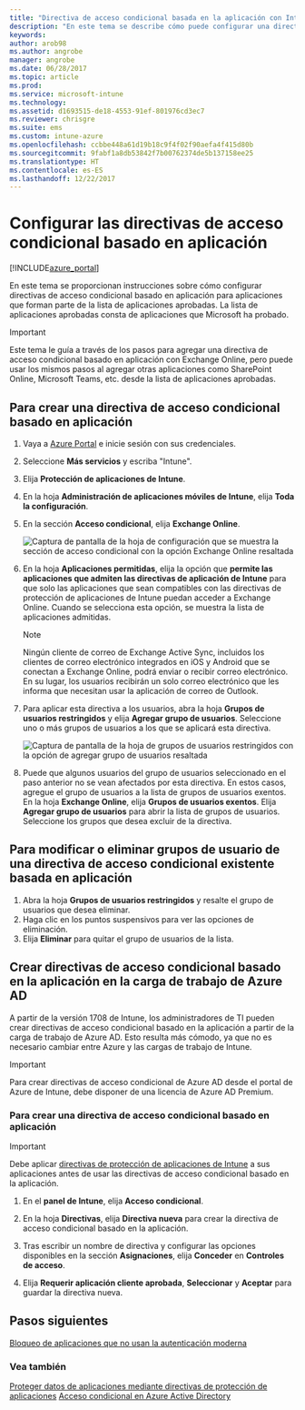 ```yaml
---
title: "Directiva de acceso condicional basada en la aplicación con Intune"
description: "En este tema se describe cómo puede configurar una directiva de acceso condicional basado en aplicación con Intune."
keywords: 
author: arob98
ms.author: angrobe
manager: angrobe
ms.date: 06/28/2017
ms.topic: article
ms.prod: 
ms.service: microsoft-intune
ms.technology: 
ms.assetid: d1693515-de18-4553-91ef-801976cd3ec7
ms.reviewer: chrisgre
ms.suite: ems
ms.custom: intune-azure
ms.openlocfilehash: ccbbe448a61d19b18c9f4f02f90aefa4f415d80b
ms.sourcegitcommit: 9fabf1a8db53842f7b00762374de5b137158ee25
ms.translationtype: HT
ms.contentlocale: es-ES
ms.lasthandoff: 12/22/2017
---
```

# <a name="set-up-app-based-conditional-access-policies"></a>Configurar las directivas de acceso condicional basado en aplicación

[!INCLUDE[azure_portal](./includes/azure_portal.md)]

En este tema se proporcionan instrucciones sobre cómo configurar directivas de acceso condicional basado en aplicación para aplicaciones que forman parte de la lista de aplicaciones aprobadas. La lista de aplicaciones aprobadas consta de aplicaciones que Microsoft ha probado.

> [!IMPORTANT]
> Este tema le guía a través de los pasos para agregar una directiva de acceso condicional basado en aplicación con Exchange Online, pero puede usar los mismos pasos al agregar otras aplicaciones como SharePoint Online, Microsoft Teams, etc. desde la lista de aplicaciones aprobadas.

## <a name="to-create-an-app-based-conditional-access-policy"></a>Para crear una directiva de acceso condicional basado en aplicación
1.  Vaya a [Azure Portal](https://portal.azure.com) e inicie sesión con sus credenciales.

2.  Seleccione **Más servicios** y escriba "Intune".

3.  Elija **Protección de aplicaciones de Intune**.

4.  En la hoja **Administración de aplicaciones móviles de Intune**, elija **Toda la configuración**.

5.  En la sección **Acceso condicional**, elija **Exchange Online**.

    ![Captura de pantalla de la hoja de configuración que se muestra la sección de acceso condicional con la opción Exchange Online resaltada](./media/MAM-conditional-access-1.png)

6. En la hoja **Aplicaciones permitidas**, elija la opción que **permite las aplicaciones que admiten las directivas de aplicación de Intune** para que solo las aplicaciones que sean compatibles con las directivas de protección de aplicaciones de Intune puedan acceder a Exchange Online. Cuando se selecciona esta opción, se muestra la lista de aplicaciones admitidas.

    > [!NOTE]
    > Ningún cliente de correo de Exchange Active Sync, incluidos los clientes de correo electrónico integrados en iOS y Android que se conectan a Exchange Online, podrá enviar o recibir correo electrónico. En su lugar, los usuarios recibirán un solo correo electrónico que les informa que necesitan usar la aplicación de correo de Outlook.

7. Para aplicar esta directiva a los usuarios, abra la hoja **Grupos de usuarios restringidos** y elija **Agregar grupo de usuarios**. Seleccione uno o más grupos de usuarios a los que se aplicará esta directiva.

    ![Captura de pantalla de la hoja de grupos de usuarios restringidos con la opción de agregar grupo de usuarios resaltada](./media/mam-ca-add-user-group.png)

8. Puede que algunos usuarios del grupo de usuarios seleccionado en el paso anterior no se vean afectados por esta directiva. En estos casos, agregue el grupo de usuarios a la lista de grupos de usuarios exentos. En la hoja **Exchange Online**, elija **Grupos de usuarios exentos**. Elija **Agregar grupo de usuarios** para abrir la lista de grupos de usuarios. Seleccione los grupos que desea excluir de la directiva.

## <a name="to-modify-or-delete-user-groups-from-an-existing-app-based-ca-policy"></a>Para modificar o eliminar grupos de usuario de una directiva de acceso condicional existente basada en aplicación

1. Abra la hoja **Grupos de usuarios restringidos** y resalte el grupo de usuarios que desea eliminar.
2. Haga clic en los puntos suspensivos para ver las opciones de eliminación.
3. Elija **Eliminar** para quitar el grupo de usuarios de la lista.

## <a name="create-app-based-conditional-access-policies-in-azure-ad-workload"></a>Crear directivas de acceso condicional basado en la aplicación en la carga de trabajo de Azure AD

A partir de la versión 1708 de Intune, los administradores de TI pueden crear directivas de acceso condicional basado en la aplicación a partir de la carga de trabajo de Azure AD. Esto resulta más cómodo, ya que no es necesario cambiar entre Azure y las cargas de trabajo de Intune.

> [!IMPORTANT]
> Para crear directivas de acceso condicional de Azure AD desde el portal de Azure de Intune, debe disponer de una licencia de Azure AD Premium.

### <a name="to-create-an-app-based-conditional-access-policy"></a>Para crear una directiva de acceso condicional basado en aplicación

> [!IMPORTANT]
> Debe aplicar [directivas de protección de aplicaciones de Intune](app-protection-policies.md) a sus aplicaciones antes de usar las directivas de acceso condicional basado en la aplicación.

1. En el **panel de Intune**, elija **Acceso condicional**.

2. En la hoja **Directivas**, elija **Directiva nueva** para crear la directiva de acceso condicional basado en la aplicación.

4. Tras escribir un nombre de directiva y configurar las opciones disponibles en la sección **Asignaciones**, elija **Conceder** en **Controles de acceso**.

5. Elija **Requerir aplicación cliente aprobada**, **Seleccionar** y **Aceptar** para guardar la directiva nueva.

## <a name="next-steps"></a>Pasos siguientes
[Bloqueo de aplicaciones que no usan la autenticación moderna](app-modern-authentication-block.md)

### <a name="see-also"></a>Vea también

[Proteger datos de aplicaciones mediante directivas de protección de aplicaciones](app-protection-policies.md)
[Acceso condicional en Azure Active Directory](https://docs.microsoft.com/azure/active-directory/active-directory-conditional-access)
